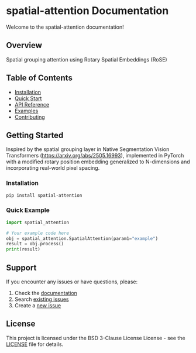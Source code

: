 # spatial-attention Documentation

Welcome to the spatial-attention documentation!

## Overview

Spatial grouping attention using Rotary Spatial Embeddings (RoSE)

## Table of Contents

- [Installation](installation.md)
- [Quick Start](quickstart.md)
- [API Reference](api.md)
- [Examples](examples.md)
- [Contributing](contributing.md)

## Getting Started

Inspired by the spatial grouping layer in Native Segmentation Vision Transformers (https://arxiv.org/abs/2505.16993), implemented in PyTorch with a modified rotary position embedding generalized to N-dimensions and incorporating real-world pixel spacing.

### Installation

```bash
pip install spatial-attention
```

### Quick Example

```python
import spatial_attention

# Your example code here
obj = spatial_attention.SpatialAttention(param1="example")
result = obj.process()
print(result)
```

## Support

If you encounter any issues or have questions, please:

1. Check the [documentation](https://github.com/rhoadesScholar/spatial-attention)
2. Search [existing issues](https://github.com/rhoadesScholar/spatial-attention/issues)
3. Create a [new issue](https://github.com/rhoadesScholar/spatial-attention/issues/new)

## License

This project is licensed under the BSD 3-Clause License License - see the [LICENSE](../LICENSE) file for details.
